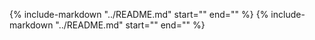 <!--
SPDX-FileCopyrightText: 2023 Springtime authors

SPDX-License-Identifier: Apache-2.0
-->

{%
   include-markdown "../README.md"
   start="<!--intro-start-->"
   end="<!--intro-end-->"
%}
{%
   include-markdown "../README.md"
   start="<!--illustration-start-->"
   end="<!--illustration-end-->"
%}
